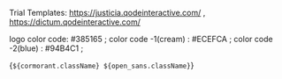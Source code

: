 Trial Templates: https://justicia.qodeinteractive.com/ , https://dictum.qodeinteractive.com/


logo color code: #385165 ;
color code -1(cream) : #ECEFCA ;
color code -2(blue) : #94B4C1 ;

{` ${cormorant.className} ${open_sans.className} `}

